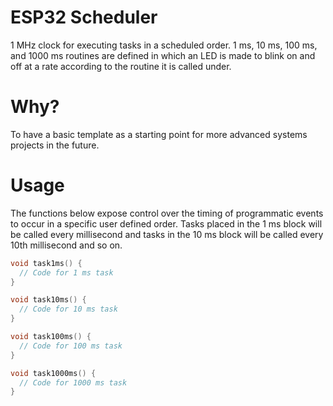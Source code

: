 # ESP32 Scheduler

1 MHz clock for executing tasks in a scheduled order. 1 ms, 10 ms, 100 ms, and 1000 ms routines are defined in which an LED is made to blink on and off at a rate according to the routine it is called under.

# Why?

To have a basic template as a starting point for more advanced systems projects in the future.

# Usage

The functions below expose control over the timing of programmatic events to occur in a specific user defined order. Tasks placed in the 1 ms block will be called every millisecond and tasks in the 10 ms block will be called every 10th millisecond and so on. 

```cpp
void task1ms() {
  // Code for 1 ms task
}

void task10ms() {
  // Code for 10 ms task
}

void task100ms() {
  // Code for 100 ms task
}

void task1000ms() {
  // Code for 1000 ms task
}
```


